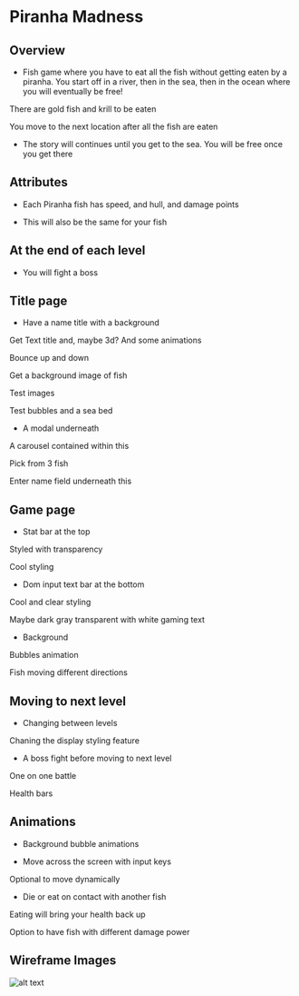 # Piranha Madness 

## Overview 

* Fish game where you have to eat all the fish without getting eaten by a piranha. You start off in a river, then in the sea, then in the ocean where you will eventually be free! 

There are gold fish and krill to be eaten 

You move to the next location after all the fish are eaten 

* The story will continues until you get to the sea. You will be free once you get there 

 

 

## Attributes 

* Each Piranha fish has speed, and hull, and damage points 

* This will also be the same for your fish 

 

## At the end of each level 

* You will fight a boss 

 
 
## Title page 

* Have a name title with a background 

Get Text title and, maybe 3d? And some animations 

Bounce up and down 

Get a background image of fish 

Test images 

Test bubbles and a sea bed 

 

* A modal underneath  

A carousel contained within this 

Pick from 3 fish 

Enter name field underneath this 

 

 

## Game page 

* Stat bar at the top 

Styled with transparency 

Cool styling 

* Dom input text bar at the bottom 

Cool and clear styling 

Maybe dark gray transparent with white gaming text 

* Background 

Bubbles animation 

Fish moving different directions 

 

## Moving to next level 

* Changing between levels 

Chaning the display styling feature 

* A boss fight before moving to next level 

One on one battle 

Health bars 

 

## Animations  

* Background bubble animations 

* Move across the screen with input keys 

Optional to  move dynamically 

* Die or eat on contact with another fish 

Eating will bring your health back up 

Option to have fish with different damage power 

## Wireframe Images
![alt text](https://github.com/petermc87/project_1_piranha_madness/blob/main/images/Piranha%20Madness%20Wireframe_4.jpg)

